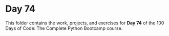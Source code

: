 # Day 74

This folder contains the work, projects, and exercises for **Day 74** of the 100 Days of Code: The Complete Python Bootcamp course.
